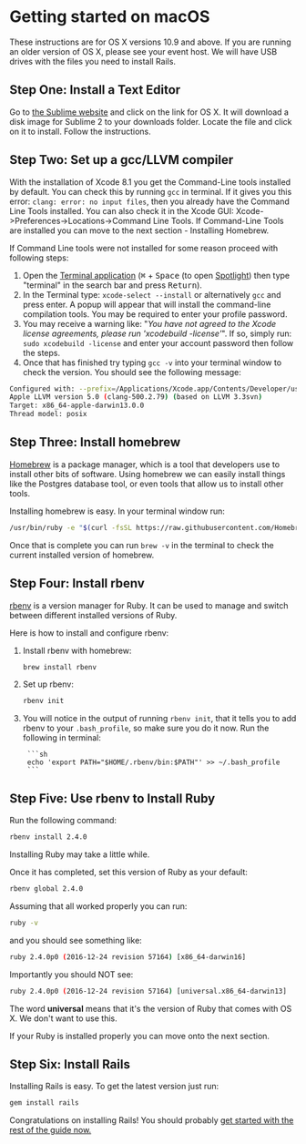 # Getting started on macOS

These instructions are for OS X versions 10.9 and above. If you are running an older version of OS X, please see your event host. We will have USB drives with the files you need to install Rails.

## Step One: Install a Text Editor

Go to [the Sublime website](https://www.sublimetext.com/2) and click on the link for OS X.
It will download a disk image for Sublime 2 to your downloads folder.
Locate the file and click on it to install. Follow the instructions.

## Step Two: Set up a gcc/LLVM compiler

With the installation of Xcode 8.1 you get the Command-Line tools installed by default. You can check this by running `gcc` in terminal. If it gives you this error: `clang: error: no input files`, then you already have the Command Line Tools installed. You can also check it in the Xcode GUI: Xcode->Preferences->Locations->Command Line Tools. If Command-Line Tools are installed you can move to the next section - Installing Homebrew.

If Command Line tools were not installed for some reason proceed with following steps:

1. Open the [Terminal application](https://en.wikipedia.org/wiki/Terminal_(macOS)) (<kbd>⌘</kbd> + <kbd>Space</kbd> (to open [Spotlight](https://support.apple.com/en-au/HT204014)) then type "terminal" in the search bar and press <kbd>Return</kbd>).
2. In the Terminal type: `xcode-select --install` or alternatively `gcc` and press enter. A popup will appear that will install the command-line compilation tools. You may be required to enter your profile password.
3. You may receive a warning like: "_You have not agreed to the Xcode license agreements, please run 'xcodebuild -license'_". If so, simply run: `sudo xcodebuild -license` and enter your account password then follow the steps.
4. Once that has finished try typing `gcc -v` into your terminal window to check the version. You should see the following message:

```sh
Configured with: --prefix=/Applications/Xcode.app/Contents/Developer/usr
Apple LLVM version 5.0 (clang-500.2.79) (based on LLVM 3.3svn)
Target: x86_64-apple-darwin13.0.0
Thread model: posix
```

## Step Three: Install homebrew

[Homebrew](http://brew.sh) is a package manager, which is a tool that developers use to install other bits of software. Using homebrew we can easily install things like the Postgres database tool, or even tools that allow us to install other tools.

Installing homebrew is easy. In your terminal window run:

```sh
/usr/bin/ruby -e "$(curl -fsSL https://raw.githubusercontent.com/Homebrew/install/master/install)"
```

Once that is complete you can run `brew -v` in the terminal to check the current installed version of homebrew.

## Step Four: Install rbenv

[rbenv](https://github.com/rbenv/rbenv) is a version manager for Ruby. It can be used to manage and switch between different installed versions of Ruby.

Here is how to install and configure rbenv:

1. Install rbenv with homebrew:

    ````sh
    brew install rbenv
    ````

2. Set up rbenv:

    ````sh
    rbenv init
    ````

3. You will notice in the output of running `rbenv init`, that it tells you to add rbenv to your `.bash_profile`, so make sure you do it now. Run the following in terminal:

		```sh
		echo 'export PATH="$HOME/.rbenv/bin:$PATH"' >> ~/.bash_profile
		```

## Step Five: Use rbenv to Install Ruby

Run the following command:

````sh
rbenv install 2.4.0
````

Installing Ruby may take a little while.

Once it has completed, set this version of Ruby as your default:

```sh
rbenv global 2.4.0
```

Assuming that all worked properly you can run:

````sh
ruby -v
````

and you should see something like:

````sh
ruby 2.4.0p0 (2016-12-24 revision 57164) [x86_64-darwin16]
````

Importantly you should NOT see:

````sh
ruby 2.4.0p0 (2016-12-24 revision 57164) [universal.x86_64-darwin13]
````

The word __universal__ means that it's the version of Ruby that comes with OS X.
We don't want to use this.

If your Ruby is installed properly you can move onto the next section.

## Step Six: Install Rails

Installing Rails is easy. To get the latest version just run:

```sh
gem install rails
```

Congratulations on installing Rails! You should probably [get started with the rest of the guide now.](/guides/installfest/getting_started)
